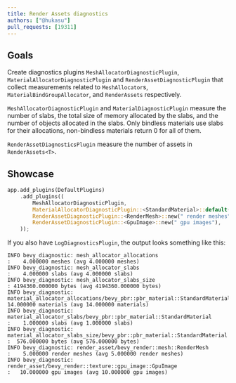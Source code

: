 ```yaml
---
title: Render Assets diagnostics
authors: ["@hukasu"]
pull_requests: [19311]
---
```


## Goals

Create diagnostics plugins `MeshAllocatorDiagnosticPlugin`, `MaterialAllocatorDiagnosticPlugin` and `RenderAssetDiagnosticPlugin`
that collect measurements related to `MeshAllocator`s, `MaterialBindGroupAllocator`, and `RenderAssets` respectively.

`MeshAllocatorDiagnosticPlugin` and `MaterialDiagnosticPlugin` measure the number of slabs, the total size of memory
allocated by the slabs, and the number of objects allocated in the slabs. Only bindless materials use slabs for their
allocations, non-bindless materials return 0 for all of them.

`RenderAssetDiagnosticsPlugin` measure the number of assets in `RenderAssets<T>`.

## Showcase

```rust
app.add_plugins(DefaultPlugins)
    .add_plugins((
        MeshAllocatorDiagnosticPlugin,
        MaterialAllocatorDiagnosticPlugin::<StandardMaterial>::default(),
        RenderAssetDiagnosticPlugin::<RenderMesh>::new(" render meshes"),
        RenderAssetDiagnosticPlugin::<GpuImage>::new(" gpu images"),
    ));
```

If you also have `LogDiagnosticsPlugin`, the output looks something like this:

```
INFO bevy_diagnostic: mesh_allocator_allocations                                             :    4.000000 meshes (avg 4.000000 meshes)
INFO bevy_diagnostic: mesh_allocator_slabs                                                   :    4.000000 slabs (avg 4.000000 slabs)
INFO bevy_diagnostic: mesh_allocator_slabs_size                                              : 4194360.000000 bytes (avg 4194360.000000 bytes)
INFO bevy_diagnostic: material_allocator_allocations/bevy_pbr::pbr_material::StandardMaterial:   14.000000 materials (avg 14.000000 materials)
INFO bevy_diagnostic: material_allocator_slabs/bevy_pbr::pbr_material::StandardMaterial      :    1.000000 slabs (avg 1.000000 slabs)
INFO bevy_diagnostic: material_allocator_slabs_size/bevy_pbr::pbr_material::StandardMaterial :  576.000000 bytes (avg 576.000000 bytes)
INFO bevy_diagnostic: render_asset/bevy_render::mesh::RenderMesh                             :    5.000000 render meshes (avg 5.000000 render meshes)
INFO bevy_diagnostic: render_asset/bevy_render::texture::gpu_image::GpuImage                 :   10.000000 gpu images (avg 10.000000 gpu images)
```
